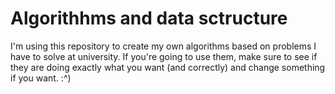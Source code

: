# Algorithhms and data sctructure

I'm using this repository to create my own algorithms based on problems I have to solve at university.
If you're going to use them, make sure to see if they are doing exactly what you want (and correctly) and change something if you want.
:^)
